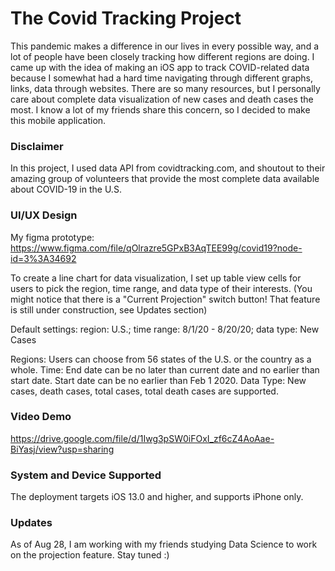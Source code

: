 # The Covid Tracking Project

This pandemic makes a difference in our lives in every possible way, and a lot of people have been closely tracking how different regions are doing. I came up with the idea of making an iOS app to track COVID-related data because I somewhat had a hard time navigating through different graphs, links, data through websites. There are so many resources, but I personally care about complete data visualization of new cases and death cases the most. I know a lot of my friends share this concern, so I decided to make this mobile application.

### Disclaimer

In this project, I used data API from covidtracking.com, and shoutout to their amazing group of volunteers that provide the most complete data available about COVID-19 in the U.S. 

### UI/UX Design

My figma prototype: https://www.figma.com/file/qOlrazre5GPxB3AqTEE99g/covid19?node-id=3%3A34692

To create a line chart for data visualization, I set up table view cells for users to pick the region, time range, and data type of their interests. (You might notice that there is a "Current Projection" switch button! That feature is still under construction, see Updates section)

Default settings: region: U.S.; time range: 8/1/20 - 8/20/20; data type: New Cases

Regions: Users can choose from 56 states of the U.S. or the country as a whole.
Time: End date can be no later than current date and no earlier than start date.
      Start date can be no earlier than Feb 1 2020.
Data Type: New cases, death cases, total cases, total death cases are supported.

### Video Demo

https://drive.google.com/file/d/1Iwg3pSW0iFOxI_zf6cZ4AoAae-BiYasj/view?usp=sharing

### System and Device Supported

The deployment targets iOS 13.0 and higher, and supports iPhone only.

### Updates

As of Aug 28, I am working with my friends studying Data Science to work on the projection feature. Stay tuned :)
